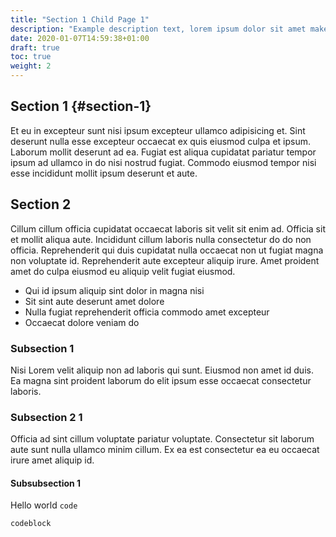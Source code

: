 ```yaml
---
title: "Section 1 Child Page 1"
description: "Example description text, lorem ipsum dolor sit amet make it look good"
date: 2020-01-07T14:59:38+01:00
draft: true
toc: true
weight: 2
---
```


## Section 1 {#section-1}

Et eu in excepteur sunt nisi ipsum excepteur ullamco adipisicing et. Sint deserunt nulla esse excepteur occaecat ex quis eiusmod culpa et ipsum. Laborum mollit deserunt ad ea. Fugiat est aliqua cupidatat pariatur tempor ipsum ad ullamco in do nisi nostrud fugiat. Commodo eiusmod tempor nisi esse incididunt mollit ipsum deserunt et aute.

## Section 2

Cillum cillum officia cupidatat occaecat laboris sit velit sit enim ad. Officia sit et mollit aliqua aute. Incididunt cillum laboris nulla consectetur do do non officia. Reprehenderit qui duis cupidatat nulla occaecat non ut fugiat magna non voluptate id. Reprehenderit aute excepteur aliquip irure. Amet proident amet do culpa eiusmod eu aliquip velit fugiat eiusmod.

- Qui id ipsum aliquip sint dolor in magna nisi
- Sit sint aute deserunt amet dolore
- Nulla fugiat reprehenderit officia commodo amet excepteur
- Occaecat dolore veniam do

### Subsection 1

Nisi Lorem velit aliquip non ad laboris qui sunt. Eiusmod non amet id duis. Ea magna sint proident laborum do elit ipsum esse occaecat consectetur laboris.

### Subsection 2 1 

Officia ad sint cillum voluptate pariatur voluptate. Consectetur sit laborum aute sunt nulla ullamco minim cillum. Ex ea est consectetur ea eu occaecat irure amet aliquip id.

#### Subsubsection 1 

Hello world `code`

```shell
codeblock
```

